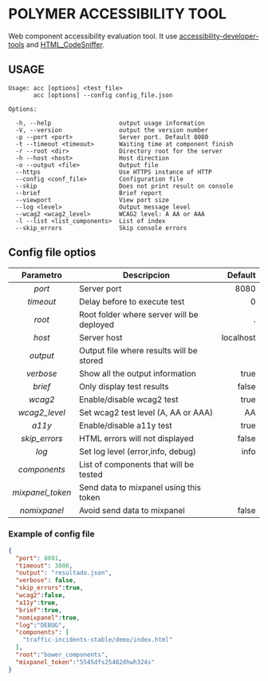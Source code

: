 # POLYMER ACCESSIBILITY TOOL

Web component accessibility evaluation tool. It use
[accessibility-developer-tools](https://github.com/GoogleChrome/accessibility-developer-tools)
and [HTML_CodeSniffer](https://github.com/squizlabs/HTML_CodeSniffer).

## USAGE
```pre
Usage: acc [options] <test_file>
       acc [options] --config config_file.json

Options:

  -h, --help                   output usage information
  -V, --version                output the version number
  -p --port <port>             Server port. Default 8080
  -t --timeout <timeout>       Waiting time at component finish
  -r --root <dir>              Directory root for the server
  -h --host <host>             Host direction
  -o --output <file>           Output file
  --https                      Use HTTPS instance of HTTP
  --config <conf_file>         Configuration file
  --skip                       Does not print result on console
  --brief                      Brief report
  --viewport                   View port size
  --log <level>                Output message level
  --wcag2 <wcag2_level>        WCAG2 level: A AA or AAA
  -l --list <list_components>  List of index
  --skip_errors                Skip console errors

```
## Config file optios

| Parametro        | Descripcion                               | Default   |
|:----------------:|-------------------------------------------|----------:|
| *port*           | Server port                               | 8080      |
| *timeout*        | Delay before to execute test              | 0         |
| *root*           | Root folder where server will be deployed | .         |
| *host*           | Server host                               | localhost |
| *output*         | Output file where results will be stored  |           |
| *verbose*        | Show all the output information           | true      |
| *brief*          | Only display test results                 | false     |
| *wcag2*          | Enable/disable wcag2 test                 | true      |
| *wcag2_level*    | Set wcag2 test level (A, AA or AAA)       | AA        |
| *a11y*           | Enable/disable a11y test                  | true      |
| *skip_errors*    | HTML errors will not displayed            | false     |
| *log*            | Set log level (error,info, debug)         | info      |
| *components*     | List of components that will be  tested   |           |
| *mixpanel_token* | Send data to mixpanel using this token    |           |
| *nomixpanel*     | Avoid send data to mixpanel               | false     |

### Example of config file

```json
{
  "port": 8081,
  "timeout": 3000,
  "output": "resultado.json",
  "verbose": false,
  "skip_errors":true,
  "wcag2":false,
  "a11y":true,
  "brief":true,
  "nomixpanel":true,
  "log":"DEBUG",
  "components": [
    "traffic-incidents-stable/demo/index.html"
  ],
  "root":"bower_components",
  "mixpanel_token":"5545dfs25482dhwh324s"
}
```